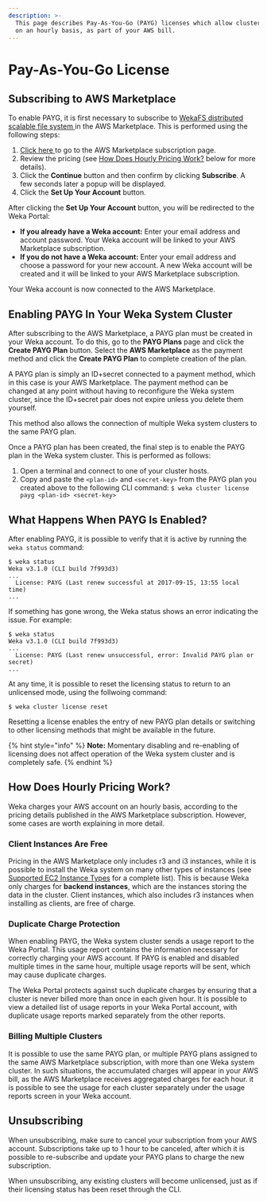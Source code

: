 ```yaml
---
description: >-
  This page describes Pay-As-You-Go (PAYG) licenses which allow cluster payment
  on an hourly basis, as part of your AWS bill.
---
```


# Pay-As-You-Go License

## Subscribing to AWS Marketplace

To enable PAYG, it is first necessary to subscribe to [WekaFS distributed scalable file system ](https://aws.amazon.com/marketplace/pp/B07W8V4PN9?ref\_=srh_res_product_title)in the AWS Marketplace. This is performed using the following steps:

1. [Click here ](https://aws.amazon.com/marketplace/pp/B07W8V4PN9?ref\_=srh_res_product_title)to go to the AWS Marketplace subscription page.
2. Review the pricing (see [How Does Hourly Pricing Work?](pay-as-you-go.md#how-does-hourly-pricing-work) below for more details).
3. Click the **Continue** button and then confirm by clicking **Subscribe**. A few seconds later a popup will be displayed.
4. Click the **Set Up Your Account** button.

After clicking the **Set Up Your Account** button, you will be redirected to the Weka Portal:

* **If you already have a Weka account:** Enter your email address and account password. Your Weka account will be linked to your AWS Marketplace subscription.
* **If you do not have a Weka account:** Enter your email address and choose a password for your new account. A new Weka account will be created and it will be linked to your AWS Marketplace subscription.

Your Weka account is now connected to the AWS Marketplace.

## Enabling PAYG In Your Weka System Cluster

After subscribing to the AWS Marketplace, a PAYG plan must be created in your Weka account. To do this, go to the **PAYG Plans** page and click the **Create PAYG Plan** button. Select the **AWS Marketplace** as the payment method and click the **Create PAYG Plan** to complete creation of the plan.

A PAYG plan is simply an ID+secret connected to a payment method, which in this case is your AWS Marketplace. The payment method can be changed at any point without having to reconfigure the Weka system cluster, since the ID+secret pair does not expire unless you delete them yourself.

This method also allows the connection of multiple Weka system clusters to the same PAYG plan.

Once a PAYG plan has been created, the final step is to enable the PAYG plan in the Weka system cluster. This is performed as follows:

1. Open a terminal and connect to one of your cluster hosts.
2. Copy and paste the `<plan-id>` and `<secret-key>` from the PAYG plan you created above to the following CLI command: `$ weka cluster license payg <plan-id> <secret-key>`

## What Happens When PAYG Is Enabled?

After enabling PAYG, it is possible to verify that it is active by running the `weka status` command:

```
$ weka status
Weka v3.1.0 (CLI build 7f993d3)
...
  License: PAYG (Last renew successful at 2017-09-15, 13:55 local time)
...
```

If something has gone wrong, the Weka status shows an error indicating the issue. For example:

```
$ weka status
Weka v3.1.0 (CLI build 7f993d3)
...
  License: PAYG (Last renew unsuccessful, error: Invalid PAYG plan or secret)
...
```

At any time, it is possible to reset the licensing status to return to an unlicensed mode, using the follwoing command:

```
$ weka cluster license reset
```

Resetting a license enables the entry of new PAYG plan details or switching to other licensing methods that might be available in the future.

{% hint style="info" %}
**Note:** Momentary disabling and re-enabling of licensing does not affect operation of the Weka system cluster and is completely safe.
{% endhint %}

## How Does Hourly Pricing Work?

Weka charges your AWS account on an hourly basis, according to the pricing details published in the AWS Marketplace subscription. However, some cases are worth explaining in more detail.

### Client Instances Are Free

Pricing in the AWS Marketplace only includes r3 and i3 instances, while it is possible to install the Weka system on many other types of instances (see [Supported EC2 Instance Types](../install/aws/supported-ec2-instance-types.md) for a complete list). This is because Weka only charges for **backend instances**, which are the instances storing the data in the cluster. Client instances, which also includes r3 instances when installing as clients, are free of charge.

### Duplicate Charge Protection

When enabling PAYG, the Weka system cluster sends a usage report to the Weka Portal. This usage report contains the information necessary for correctly charging your AWS account. If PAYG is enabled and disabled multiple times in the same hour, multiple usage reports will be sent, which may cause duplicate charges.

The Weka Portal protects against such duplicate charges by ensuring that a cluster is never billed more than once in each given hour. It is possible to view a detailed list of usage reports in your Weka Portal account, with duplicate usage reports marked separately from the other reports.

### Billing Multiple Clusters

It is possible to use the same PAYG plan, or multiple PAYG plans assigned to the same AWS Marketplace subscription, with more than one Weka system cluster. In such situations, the accumulated charges will appear in your AWS bill, as the AWS Marketplace receives aggregated charges for each hour. it is possible to see the usage for each cluster separately under the usage reports screen in your Weka account.

## Unsubscribing

When unsubscribing, make sure to cancel your subscription from your AWS account. Subscriptions take up to 1 hour to be canceled, after which it is possible to re-subscribe and update your PAYG plans to charge the new subscription.

When unsubscribing, any existing clusters will become unlicensed, just as if their licensing status has been reset through the CLI.
